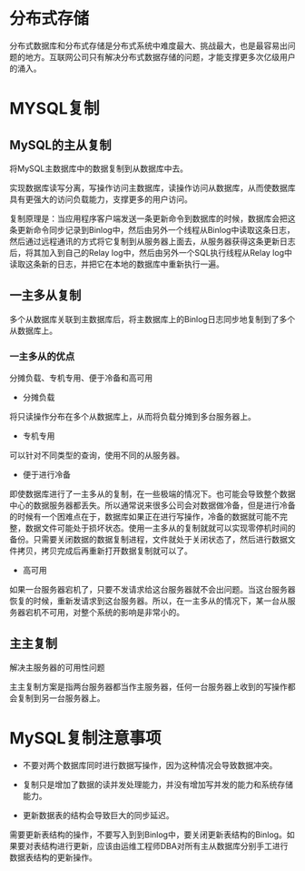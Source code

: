
# 分布式存储

分布式数据库和分布式存储是分布式系统中难度最大、挑战最大，也是最容易出问题的地方。互联网公司只有解决分布式数据存储的问题，才能支撑更多次亿级用户的涌入。


# MYSQL复制

## MySQL的主从复制

将MySQL主数据库中的数据复制到从数据库中去。

实现数据库读写分离，写操作访问主数据库，读操作访问从数据库，从而使数据库具有更强大的访问负载能力，支撑更多的用户访问。

复制原理是：当应用程序客户端发送一条更新命令到数据库的时候，数据库会把这条更新命令同步记录到Binlog中，然后由另外一个线程从Binlog中读取这条日志，然后通过远程通讯的方式将它复制到从服务器上面去，从服务器获得这条更新日志后，将其加入到自己的Relay log中，然后由另外一个SQL执行线程从Relay log中读取这条新的日志，并把它在本地的数据库中重新执行一遍。


## 一主多从复制
  
多个从数据库关联到主数据库后，将主数据库上的Binlog日志同步地复制到了多个从数据库上。

### 一主多从的优点
分摊负载、专机专用、便于冷备和高可用

- 分摊负载

将只读操作分布在多个从数据库上，从而将负载分摊到多台服务器上。

- 专机专用

可以针对不同类型的查询，使用不同的从服务器。

- 便于进行冷备

即使数据库进行了一主多从的复制，在一些极端的情况下。也可能会导致整个数据中心的数据服务器都丢失。所以通常说来很多公司会对数据做冷备，但是进行冷备的时候有一个困难点在于，数据库如果正在进行写操作，冷备的数据就可能不完整，数据文件可能处于损坏状态。使用一主多从的复制就就可以实现零停机时间的备份。只需要关闭数据的数据复制进程，文件就处于关闭状态了，然后进行数据文件拷贝，拷贝完成后再重新打开数据复制就可以了。

- 高可用

如果一台服务器宕机了，只要不发请求给这台服务器就不会出问题。当这台服务器恢复的时候，重新发请求到这台服务器。所以，在一主多从的情况下，某一台从服务器宕机不可用，对整个系统的影响是非常小的。


## 主主复制

解决主服务器的可用性问题

主主复制方案是指两台服务器都当作主服务器，任何一台服务器上收到的写操作都会复制到另一台服务器上。


# MySQL复制注意事项

- 不要对两个数据库同时进行数据写操作，因为这种情况会导致数据冲突。

- 复制只是增加了数据的读并发处理能力，并没有增加写并发的能力和系统存储能力。

- 更新数据表的结构会导致巨大的同步延迟。

需要更新表结构的操作，不要写入到到Binlog中，要关闭更新表结构的Binlog。如果要对表结构进行更新，应该由运维工程师DBA对所有主从数据库分别手工进行数据表结构的更新操作。




